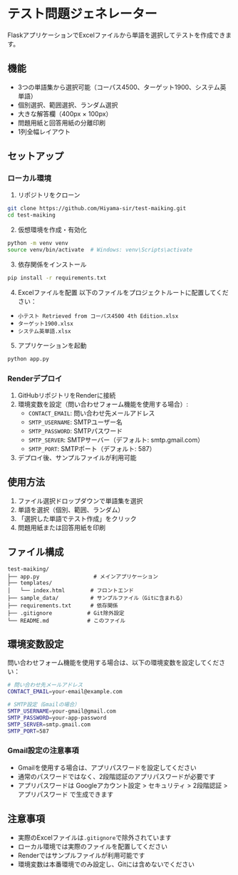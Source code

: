 # テスト問題ジェネレーター

FlaskアプリケーションでExcelファイルから単語を選択してテストを作成できます。

## 機能

- 3つの単語集から選択可能（コーパス4500、ターゲット1900、システム英単語）
- 個別選択、範囲選択、ランダム選択
- 大きな解答欄（400px × 100px）
- 問題用紙と回答用紙の分離印刷
- 1列全幅レイアウト

## セットアップ

### ローカル環境

1. リポジトリをクローン
```bash
git clone https://github.com/Hiyama-sir/test-maiking.git
cd test-maiking
```

2. 仮想環境を作成・有効化
```bash
python -m venv venv
source venv/bin/activate  # Windows: venv\Scripts\activate
```

3. 依存関係をインストール
```bash
pip install -r requirements.txt
```

4. Excelファイルを配置
以下のファイルをプロジェクトルートに配置してください：
- `小テスト Retrieved from コーパス4500 4th Edition.xlsx`
- `ターゲット1900.xlsx`
- `システム英単語.xlsx`

5. アプリケーションを起動
```bash
python app.py
```

### Renderデプロイ

1. GitHubリポジトリをRenderに接続
2. 環境変数を設定（問い合わせフォーム機能を使用する場合）:
   - `CONTACT_EMAIL`: 問い合わせ先メールアドレス
   - `SMTP_USERNAME`: SMTPユーザー名
   - `SMTP_PASSWORD`: SMTPパスワード
   - `SMTP_SERVER`: SMTPサーバー（デフォルト: smtp.gmail.com）
   - `SMTP_PORT`: SMTPポート（デフォルト: 587）
3. デプロイ後、サンプルファイルが利用可能

## 使用方法

1. ファイル選択ドロップダウンで単語集を選択
2. 単語を選択（個別、範囲、ランダム）
3. 「選択した単語でテスト作成」をクリック
4. 問題用紙または回答用紙を印刷

## ファイル構成

```
test-maiking/
├── app.py                 # メインアプリケーション
├── templates/
│   └── index.html        # フロントエンド
├── sample_data/          # サンプルファイル（Gitに含まれる）
├── requirements.txt      # 依存関係
├── .gitignore           # Git除外設定
└── README.md            # このファイル
```

## 環境変数設定

問い合わせフォーム機能を使用する場合は、以下の環境変数を設定してください：

```bash
# 問い合わせ先メールアドレス
CONTACT_EMAIL=your-email@example.com

# SMTP設定（Gmailの場合）
SMTP_USERNAME=your-gmail@gmail.com
SMTP_PASSWORD=your-app-password
SMTP_SERVER=smtp.gmail.com
SMTP_PORT=587
```

### Gmail設定の注意事項
- Gmailを使用する場合は、アプリパスワードを設定してください
- 通常のパスワードではなく、2段階認証のアプリパスワードが必要です
- アプリパスワードは Googleアカウント設定 > セキュリティ > 2段階認証 > アプリパスワード で生成できます

## 注意事項

- 実際のExcelファイルは`.gitignore`で除外されています
- ローカル環境では実際のファイルを配置してください
- Renderではサンプルファイルが利用可能です
- 環境変数は本番環境でのみ設定し、Gitには含めないでください